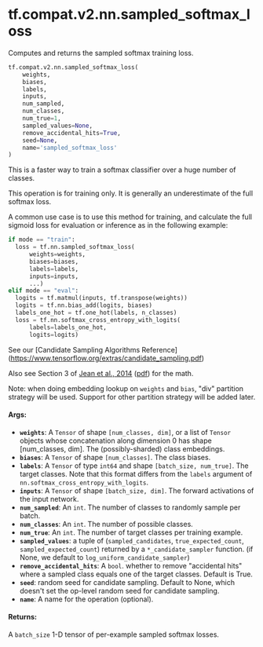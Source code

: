 <div itemscope itemtype="http://developers.google.com/ReferenceObject">
<meta itemprop="name" content="tf.compat.v2.nn.sampled_softmax_loss" />
<meta itemprop="path" content="Stable" />
</div>

# tf.compat.v2.nn.sampled_softmax_loss

Computes and returns the sampled softmax training loss.

``` python
tf.compat.v2.nn.sampled_softmax_loss(
    weights,
    biases,
    labels,
    inputs,
    num_sampled,
    num_classes,
    num_true=1,
    sampled_values=None,
    remove_accidental_hits=True,
    seed=None,
    name='sampled_softmax_loss'
)
```

<!-- Placeholder for "Used in" -->

This is a faster way to train a softmax classifier over a huge number of
classes.

This operation is for training only.  It is generally an underestimate of
the full softmax loss.

A common use case is to use this method for training, and calculate the full
sigmoid loss for evaluation or inference as in the following example:

```python
if mode == "train":
  loss = tf.nn.sampled_softmax_loss(
      weights=weights,
      biases=biases,
      labels=labels,
      inputs=inputs,
      ...)
elif mode == "eval":
  logits = tf.matmul(inputs, tf.transpose(weights))
  logits = tf.nn.bias_add(logits, biases)
  labels_one_hot = tf.one_hot(labels, n_classes)
  loss = tf.nn.softmax_cross_entropy_with_logits(
      labels=labels_one_hot,
      logits=logits)
```

See our [Candidate Sampling Algorithms Reference]
(https://www.tensorflow.org/extras/candidate_sampling.pdf)

Also see Section 3 of [Jean et al., 2014](http://arxiv.org/abs/1412.2007)
([pdf](http://arxiv.org/pdf/1412.2007.pdf)) for the math.

Note: when doing embedding lookup on `weights` and `bias`, "div" partition
strategy will be used. Support for other partition strategy will be added
later.

#### Args:


* <b>`weights`</b>: A `Tensor` of shape `[num_classes, dim]`, or a list of `Tensor`
  objects whose concatenation along dimension 0 has shape [num_classes,
  dim].  The (possibly-sharded) class embeddings.
* <b>`biases`</b>: A `Tensor` of shape `[num_classes]`.  The class biases.
* <b>`labels`</b>: A `Tensor` of type `int64` and shape `[batch_size, num_true]`. The
  target classes.  Note that this format differs from the `labels` argument
  of `nn.softmax_cross_entropy_with_logits`.
* <b>`inputs`</b>: A `Tensor` of shape `[batch_size, dim]`.  The forward activations of
  the input network.
* <b>`num_sampled`</b>: An `int`.  The number of classes to randomly sample per batch.
* <b>`num_classes`</b>: An `int`. The number of possible classes.
* <b>`num_true`</b>: An `int`.  The number of target classes per training example.
* <b>`sampled_values`</b>: a tuple of (`sampled_candidates`, `true_expected_count`,
  `sampled_expected_count`) returned by a `*_candidate_sampler` function.
  (if None, we default to `log_uniform_candidate_sampler`)
* <b>`remove_accidental_hits`</b>:  A `bool`.  whether to remove "accidental hits"
  where a sampled class equals one of the target classes.  Default is True.
* <b>`seed`</b>: random seed for candidate sampling. Default to None, which doesn't set
  the op-level random seed for candidate sampling.
* <b>`name`</b>: A name for the operation (optional).


#### Returns:

A `batch_size` 1-D tensor of per-example sampled softmax losses.
